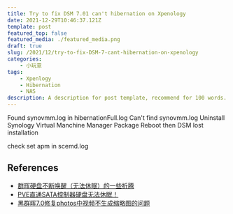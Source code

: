 ```yaml
---
title: Try to fix DSM 7.01 can't hibernation on Xpenology
date: 2021-12-29T10:46:37.121Z
template: post
featured_top: false
featured_media: ./featured_media.png
draft: true
slug: /2021/12/try-to-fix-DSM-7-cant-hibernation-on-xpenology
categories: 
    - 小玩意
tags:
    - Xpenlogy
    - Hibernation
    - NAS
description: A description for post template, recommend for 100 words. Must have one category, most have two. Recommend have two or three tags. Date is UTC format.
---
```


<!-- endExcerpt -->

Found synovmm.log in hibernationFull.log
Can't find synovmm.log
Uninstall Synology Virtual Manchine Manager Package
Reboot then DSM lost installation

check set apm in scemd.log


## References

- [群晖硬盘不断唤醒（无法休眠）的一些折腾](https://bugxia.com/1498.html)
- [PVE直通SATA控制器硬盘无法休眠！](http://www.gebi1.com/thread-300625-1-1.html)
- [黑群晖7.0修复photos中视频不生成缩略图的问题](https://hexianjie.cn/archives/610)
